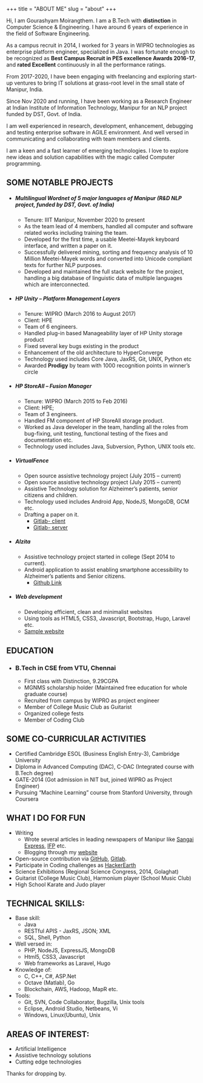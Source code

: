 +++
title = "ABOUT ME"
slug = "about"
+++

Hi, I am Gourashyam Moirangthem. I am a B.Tech with **distinction** in Computer Science & Engineering. I have around 6 years of experience in the field of Software Engineering.

As a campus recruit in 2014, I worked for 3 years in WIPRO technologies as enterprise platform engineer, specialized in Java. I was fortunate enough to be recognized as **Best Campus Recruit in PES excellence Awards 2016-17**, and **rated Excellent** continuously in all the performance ratings.

From 2017-2020, I have been engaging with freelancing and exploring start-up ventures to bring IT solutions at grass-root level in the small state of Manipur, India.

Since Nov 2020 and running, I have been working as a Research Engineer at Indian Institute of Information Technology, Manipur for an NLP project funded by DST, Govt. of India. 

I am well experienced in research, development, enhancement, debugging and testing enterprise software in AGILE environment. And well versed in communicating and collaborating with team members and clients.

I am a keen and a fast learner of emerging technologies. I love to explore new ideas and solution capabilities with the magic called Computer programming.

## SOME NOTABLE PROJECTS

* ##### Multilingual Wordnet of 5 major languages of Manipur (R&D NLP project, funded by DST, Govt. of India)
  *	Tenure: IIIT Manipur, November 2020 to present
  * As the team lead of 4 members, handled all computer and software related works including training the team.
  *	Developed for the first time, a usable Meetei-Mayek keyboard interface, and written a paper on it.
  *	Successfully delivered mining, sorting and frequency analysis of 10 Million Meetei-Mayek words and converted into Unicode compliant texts for further NLP purposes.
  *	Developed and maintained the full stack website for the project, handling a big database of linguistic data of multiple languages which are interconnected.

* ##### HP Unity – Platform Management Layers</h3>
  * Tenure: WIPRO (March 2016 to August 2017)
  * Client: HPE
  * Team of 6 engineers.
  * Handled plug-in based Manageability layer of HP Unity storage product
  * Fixed several key bugs existing in the product
  * Enhancement of the old architecture to HyperConverge
  * Technology used includes Core Java, JaxRS, Git, UNIX, Python etc
  * Awarded **Prodigy** by team with 1000 recognition points in winner’s circle

* ##### HP StoreAll – Fusion Manager
  * Tenure: WIPRO (March 2015 to Feb 2016)
  * Client: HPE;
  * Team of 3 engineers.
  * Handled FM component of HP StoreAll storage product.
  * Worked as Java developer in the team, handling all the roles from bug-fixing, unit testing, functional testing of the fixes and documentation etc.
  * Technology used includes Java, Subversion, Python, UNIX tools etc.

* ##### VirtualFence
  * Open source assistive technology project (July 2015 – current)
  * Open source assistive technology project (July 2015 – current)
  * Assistive Technology solution for Alzheimer’s patients, senior citizens and children.
  * Technology used includes Android App, NodeJS, MongoDB, GCM etc.
  * Drafting a paper on it.
    - [Gitlab- client](gitlab.com/m-gs/virtualfence-client/)
    - [Gitlab- server](gitlab.com/m-gs/virtualfence-server/)

* ##### Alzita
  * Assistive technology project started in college (Sept 2014 to current).
  * Android application to assist enabling smartphone accessibility to Alzheimer’s patients and Senior citizens.
    - [Github Link](github.com/m-gs/Alzitao/)

* ##### Web development
  * Developing efficient, clean and minimalist websites
  * Using tools as HTML5, CSS3, Javascript, Bootstrap, Hugo, Laravel etc.
  * [Sample website](gourashyam.philoskinglabs.com/)


## EDUCATION
  * ### B.Tech in CSE from VTU, Chennai
    * First class with Distinction, 9.29CGPA
    * MGNMS scholarship holder (Maintained free education for whole graduate course)
    * Recruited from campus by WIPRO as project engineer
    * Member of College Music Club as Guitarist
    * Organized college fests
    * Member of Coding Club

## SOME CO-CURRICULAR ACTIVITIES
  * Certified Cambridge ESOL (Business English Entry-3), Cambridge University
  * Diploma in Advanced Computing (DAC), C-DAC (Integrated course with B.Tech degree)
  * GATE-2014 (Got admission in NIT but, joined WIPRO as Project Engineer)
  * Pursuing “Machine Learning” course from Stanford University, through Coursera

## WHAT I DO FOR FUN
  * Writing
    * Wrote several articles in leading newspapers of Manipur like [Sangai Express](https://www.thesangaiexpress.com/Encyc/2020/9/24/A-roadblock-to-NEP-2020-Rote-learning-in-primary-education.html), [IFP](https://ifp.co.in/god-is-dead-and-why-we-are-responsible-for-it/) etc.
    * Blogging through my [website](gourashyam.philoskinglabs.com/)
  * Open-source contribution via [GitHub](github.com/gsmoir/), [Gitlab](gitlab.com/m-gs/).
  * Participate in Coding challenges as [HackerEarth](hackerearth.com/@SamMoir/)
  * Science Exhibitions (Regional Science Congress, 2014, Golaghat)
  * Guitarist (College Music Club), Harmonium player (School Music Club)
  * High School Karate and Judo player

## TECHNICAL SKILLS:
  *	Base skill:
    * Java
    * RESTful APIS - JaxRS, JSON; XML
    * SQL, Shell, Python
  * Well versed in:
    * PHP, NodeJS, ExpressJS, MongoDB
    * Html5, CSS3, Javascript
    * Web frameworks as Laravel, Hugo
  *	Knowledge of:
    * C, C++, C#, ASP.Net
    * Octave (Matlab), Go
    * Blockchain, AWS, Hadoop, MapR etc.
  *	Tools:
    *	Git, SVN, Code Collaborator, Bugzilla, Unix tools
    *	Eclipse, Android Studio, Netbeans, Vi
    *	Windows, Linux(Ubuntu), Unix

## AREAS OF INTEREST:
* Artificial Intelligence
* Assistive technology solutions
* Cutting edge technologies

Thanks for dropping by.
